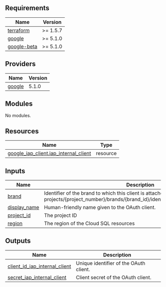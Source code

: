 <!-- BEGIN_TF_DOCS -->
## Requirements

| Name | Version |
|------|---------|
| <a name="requirement_terraform"></a> [terraform](#requirement\_terraform) | >= 1.5.7 |
| <a name="requirement_google"></a> [google](#requirement\_google) | >= 5.1.0 |
| <a name="requirement_google-beta"></a> [google-beta](#requirement\_google-beta) | >= 5.1.0 |

## Providers

| Name | Version |
|------|---------|
| <a name="provider_google"></a> [google](#provider\_google) | 5.1.0 |

## Modules

No modules.

## Resources

| Name | Type |
|------|------|
| [google_iap_client.iap_internal_client](https://registry.terraform.io/providers/hashicorp/google/latest/docs/resources/iap_client) | resource |

## Inputs

| Name | Description | Type | Default | Required |
|------|-------------|------|---------|:--------:|
| <a name="input_brand"></a> [brand](#input\_brand) | Identifier of the brand to which this client is attached to. The format is projects/{project\_number}/brands/{brand\_id}/identityAwareProxyClients/{client\_id} | `string` | n/a | yes |
| <a name="input_display_name"></a> [display\_name](#input\_display\_name) | Human-friendly name given to the OAuth client. | `string` | n/a | yes |
| <a name="input_project_id"></a> [project\_id](#input\_project\_id) | The project ID | `string` | n/a | yes |
| <a name="input_region"></a> [region](#input\_region) | The region of the Cloud SQL resources | `string` | n/a | yes |

## Outputs

| Name | Description |
|------|-------------|
| <a name="output_client_id_iap_internal_client"></a> [client\_id\_iap\_internal\_client](#output\_client\_id\_iap\_internal\_client) | Unique identifier of the OAuth client. |
| <a name="output_secret_iap_internal_client"></a> [secret\_iap\_internal\_client](#output\_secret\_iap\_internal\_client) | Client secret of the OAuth client. |
<!-- END_TF_DOCS -->